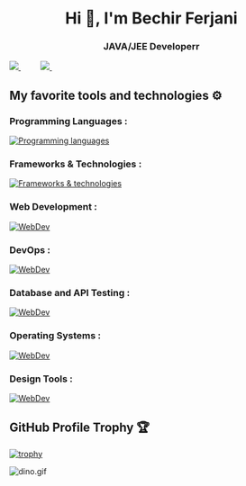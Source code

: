 <h1 align="center">Hi 👋, I'm Bechir Ferjani</h1>
<h3 align="center">JAVA/JEE Developerr</h3>
<a href="https://www.twitter.com/Bechir_fer/">
<img src="https://img.shields.io/badge/Twitter-%231DA1F2.svg?style=for-the-badge&logo=Twitter&logoColor=white">
</a>
&nbsp;&nbsp;&nbsp;&nbsp;&nbsp;&nbsp;&nbsp;&nbsp;
<a href="https://www.linkedin.com/in/bechir-ferjani/">
<img src="https://img.shields.io/badge/Linkedin-%231DA1F2.svg?style=for-the-badge&logo=Linkedin&logoColor=white">
</a>
&nbsp;&nbsp;&nbsp;&nbsp;&nbsp;&nbsp;&nbsp;&nbsp;
<div>

## My favorite tools and technologies ⚙️
<h3>Programming Languages :</h3>

[![Programming languages](https://skillicons.dev/icons?i=java,python,go,js,ts)](https://skillicons.dev)

<h3>Frameworks & Technologies :</h3>

[![Frameworks & technologies](https://skillicons.dev/icons?i=spring,nodejs,angular,react)](https://skillicons.dev)

<h3>Web Development :</h3>

[![WebDev](https://skillicons.dev/icons?i=html,css,bootstrap,tailwind)](https://skillicons.dev)

<h3>DevOps :</h3>

[![WebDev](https://skillicons.dev/icons?i=nginx,github,docker,kubernetes,jenkins,ansible,prometheus,grafana)](https://skillicons.dev)

<h3>Database and API Testing :</h3>

[![WebDev](https://skillicons.dev/icons?i=mysql,postgres,postman)](https://skillicons.dev)

<h3>Operating Systems :</h3>

[![WebDev](https://skillicons.dev/icons?i=windows,linux,ubuntu,mint)](https://skillicons.dev)

<h3>Design Tools :</h3>

[![WebDev](https://skillicons.dev/icons?i=figma,ps,p)](https://skillicons.dev)







## GitHub Profile Trophy 🏆

[![trophy](https://github-profile-trophy.vercel.app/?username=ferjaboss&row=1&margin-w=40)](https://github.com/ryo-ma/github-profile-trophy)

<img data-target="animated-image.replacedImage" alt="dino.gif" class="AnimatedImagePlayer-animatedImage" src="https://github.com/saadeghi/saadeghi/raw/master/dino.gif" style="display: block; opacity: 1;">
</div>
